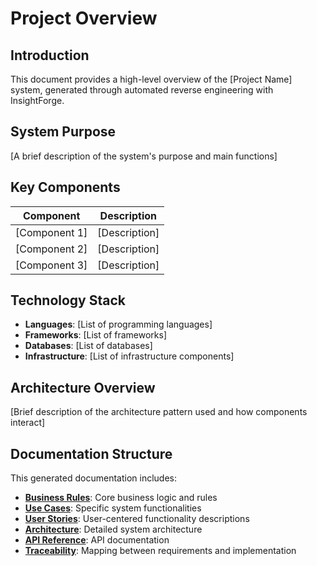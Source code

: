 # Project Overview

## Introduction

This document provides a high-level overview of the [Project Name] system, generated through automated reverse engineering with InsightForge.

## System Purpose

[A brief description of the system's purpose and main functions]

## Key Components

| Component | Description |
|-----------|-------------|
| [Component 1] | [Description] |
| [Component 2] | [Description] |
| [Component 3] | [Description] |

## Technology Stack

- **Languages**: [List of programming languages]
- **Frameworks**: [List of frameworks]
- **Databases**: [List of databases]
- **Infrastructure**: [List of infrastructure components]

## Architecture Overview

[Brief description of the architecture pattern used and how components interact]

## Documentation Structure

This generated documentation includes:

- **[Business Rules](../business_rules/)**: Core business logic and rules
- **[Use Cases](../usecases/)**: Specific system functionalities
- **[User Stories](../userstories/)**: User-centered functionality descriptions
- **[Architecture](../architecture/)**: Detailed system architecture
- **[API Reference](../api_reference/)**: API documentation
- **[Traceability](../traceability/)**: Mapping between requirements and implementation